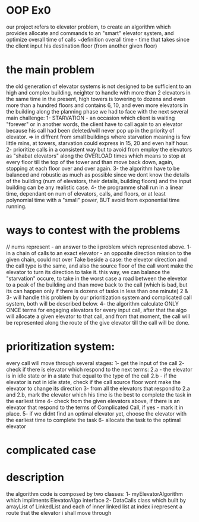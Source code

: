 # OOP Ex0
 our project refers to elevator problem, to create an algorithm which provides allocate and commands to an "smart" elevator system, and optimize overall time of calls 
 ~definition overall time - time that takes since the client input his destination floor (from another given floor)
 
 # the main problem
 the old generation of elevator systems is not designed to be sufficient to an high and complex building, neighter to handle with more than 2 elevators in the same time
 in the present, high towers is towering to dozens and even more than a hundred floors and contains 6, 10, and even more elevators in the building
 along the planning phase we had to face with the next several main challenge:
 1- STARVATION - an occasion which client is waiting "forever" or in another words, the client have to call again to an elevator because his call had been deleted/will never pop up in the priority of elevator. => in diffrent from small buildings where starvation meaning is few little mins, at towers, starvation could express in 15, 20 and even half hour.
 2- prioritize calls in a consistent way but to avoid from employ the elevators as "shabat elevators" along the OVERLOAD times which means to stop at every floor till the top of the tower and than move back down, again, stopping at each floor over and over again.
 3- the algorithm have to be balanced and robustic as much as possible since we dont know the details of the building (num of elevators, their details, building floors) and the input building can be any realistic case.
 4- the programme shall run in a linear time, dependant on num of elevators, calls, and floors, or at least polynomial time with a "small" power, BUT avoid from exponential time running.
 
 # ways to contest with the problems
 // nums represent - an answer to the i problem which represented above.
 1- in a chain of calls to an exact elevator - an opposite direction mission to the given chain, could not over Take beside a case: the elevetor direction and the call type is the same, and also the source floor of the call wont make the elevator to turn its direction to take it.
 this way, we can balance the "starvation" occure, to take in the worst case a road between the elevetor to a peak of the building and than move back to the call (which is bad, but its can happen only if there is dozens of tasks in less than one minute)
 2 & 3- will handle this problem by our prioritization system and complicated call system, both will be described below.
 4- the algorithm calculate ONLY ONCE terms for engaging elevators for every input call, after that the algo will allocate a given elevator to that call, and from that moment, the call will be represented along the route of the give elevator till the call will be done.
 
 # prioritization system:
 every call will move through several stages:
1- get the input of the call
2- check if there is elevator which respond to the next terms:
     2.a - the elevator is in idle state or in a state that equal to the type of the call
     2.b - if the elevator is not in idle state, check if the call source floor wont make the elevator to change its direction
3- from all the elevators that respond to 2.a and 2.b, mark the elevator which his time is the best to complete the task in the earliest time
4- check from the given elevators above, if there is an elevator that respond to the terms of Complicated Call, if yes - mark it in place.
5- if we didnt find an optimal elevator yet, choose the elevator with the earliest time to complete the task
6- allocate the task to the optimal elevator
 
 # complicated case
 
 # description
 the algorithm code is composed by two classes:
 1- myElevatorAlgorithm which impliments ElevatorAlgo interface 
 2- DataCalls class which built by arrayList of LinkedList and each of inner linked list at index i represent a route that the elevator i shall move through 
 
 
